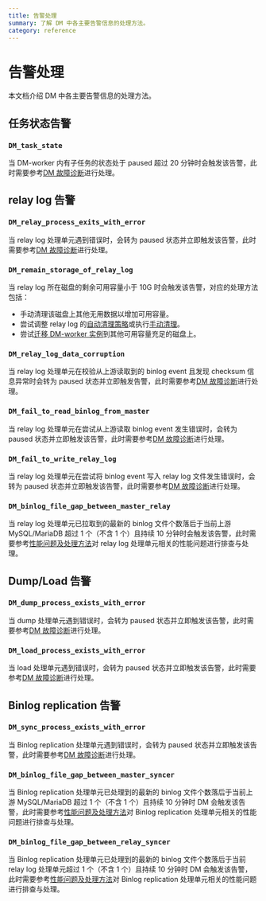 ```yaml
---
title: 告警处理
summary: 了解 DM 中各主要告警信息的处理方法。
category: reference
---
```


# 告警处理

本文档介绍 DM 中各主要告警信息的处理方法。

## 任务状态告警

### `DM_task_state`

当 DM-worker 内有子任务的状态处于 paused 超过 20 分钟时会触发该告警，此时需要参考[DM 故障诊断](error-handling.md#dm-故障诊断)进行处理。

## relay log 告警

### `DM_relay_process_exits_with_error`

当 relay log 处理单元遇到错误时，会转为 paused 状态并立即触发该告警，此时需要参考[DM 故障诊断](error-handling.md#dm-故障诊断)进行处理。

### `DM_remain_storage_of_relay_log`

当 relay log 所在磁盘的剩余可用容量小于 10G 时会触发该告警，对应的处理方法包括：

- 手动清理该磁盘上其他无用数据以增加可用容量。
- 尝试调整 relay log 的[自动清理策略](relay-log.md#自动数据清理)或执行[手动清理](relay-log.md#手动数据清理)。
- 尝试[迁移 DM-worker 实例](cluster-operations.md#替换迁移-dm-worker-实例)到其他可用容量充足的磁盘上。

### `DM_relay_log_data_corruption`

当 relay log 处理单元在校验从上游读取到的 binlog event 且发现 checksum 信息异常时会转为 paused 状态并立即触发告警，此时需要参考[DM 故障诊断](error-handling.md#dm-故障诊断)进行处理。

### `DM_fail_to_read_binlog_from_master`

当 relay log 处理单元在尝试从上游读取 binlog event 发生错误时，会转为 paused 状态并立即触发该告警，此时需要参考[DM 故障诊断](error-handling.md#dm-故障诊断)进行处理。

### `DM_fail_to_write_relay_log`

当 relay log 处理单元在尝试将 binlog event 写入 relay log 文件发生错误时，会转为 paused 状态并立即触发该告警，此时需要参考[DM 故障诊断](error-handling.md#dm-故障诊断)进行处理。

### `DM_binlog_file_gap_between_master_relay`

当 relay log 处理单元已拉取到的最新的 binlog 文件个数落后于当前上游 MySQL/MariaDB 超过 1 个（不含 1 个）且持续 10 分钟时会触发该告警，此时需要参考[性能问题及处理方法](handle-performance-issues.md)对 relay log 处理单元相关的性能问题进行排查与处理。

## Dump/Load 告警

### `DM_dump_process_exists_with_error`

当 dump 处理单元遇到错误时，会转为 paused 状态并立即触发该告警，此时需要参考[DM 故障诊断](error-handling.md#dm-故障诊断)进行处理。

### `DM_load_process_exists_with_error`

当 load 处理单元遇到错误时，会转为 paused 状态并立即触发该告警，此时需要参考[DM 故障诊断](error-handling.md#dm-故障诊断)进行处理。

## Binlog replication 告警

### `DM_sync_process_exists_with_error`

当 Binlog replication 处理单元遇到错误时，会转为 paused 状态并立即触发该告警，此时需要参考[DM 故障诊断](error-handling.md#dm-故障诊断)进行处理。

### `DM_binlog_file_gap_between_master_syncer`

当 Binlog replication 处理单元已处理到的最新的 binlog 文件个数落后于当前上游 MySQL/MariaDB 超过 1 个（不含 1 个）且持续 10 分钟时 DM 会触发该告警，此时需要参考[性能问题及处理方法](handle-performance-issues.md)对 Binlog replication 处理单元相关的性能问题进行排查与处理。

### `DM_binlog_file_gap_between_relay_syncer`

当 Binlog replication 处理单元已处理到的最新的 binlog 文件个数落后于当前 relay log 处理单元超过 1 个（不含 1 个）且持续 10 分钟时 DM 会触发该告警，此时需要参考[性能问题及处理方法](handle-performance-issues.md)对 Binlog replication 处理单元相关的性能问题进行排查与处理。
